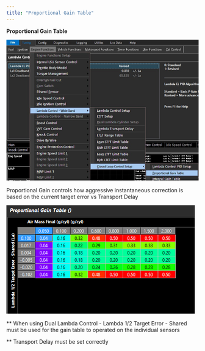 ```yaml
---
title: "Proportional Gain Table"
---
```


**Proportional Gain Table**


![Image](</img/Lambda P gain.jpg>)


Proportional Gain controls how aggressive instantaneous correction is based on the current target error vs Transport Delay


![Image](</img/NewItem439.png>)


\*\* When using Dual Lambda Control - Lambda 1/2 Target Error - Shared must be used for the gain table to operated on the individual sensors


\*\* Transport Delay must be set correctly